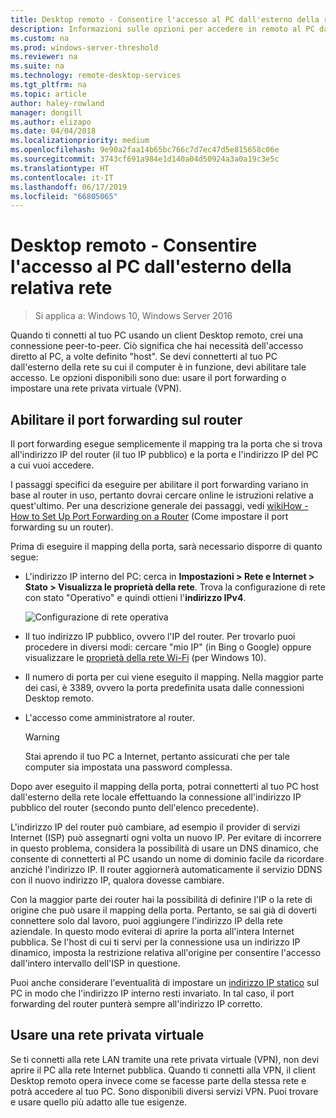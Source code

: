 ```yaml
---
title: Desktop remoto - Consentire l'accesso al PC dall'esterno della rete
description: Informazioni sulle opzioni per accedere in remoto al PC dall'esterno della relativa rete
ms.custom: na
ms.prod: windows-server-threshold
ms.reviewer: na
ms.suite: na
ms.technology: remote-desktop-services
ms.tgt_pltfrm: na
ms.topic: article
author: haley-rowland
manager: dongill
ms.author: elizapo
ms.date: 04/04/2018
ms.localizationpriority: medium
ms.openlocfilehash: 9e90a2faa14b65bc766c7d7ec47d5e815658c06e
ms.sourcegitcommit: 3743cf691a984e1d140a04d50924a3a0a19c3e5c
ms.translationtype: HT
ms.contentlocale: it-IT
ms.lasthandoff: 06/17/2019
ms.locfileid: "66805065"
---
```

# <a name="remote-desktop---allow-access-to-your-pc-from-outside-your-pcs-network"></a>Desktop remoto - Consentire l'accesso al PC dall'esterno della relativa rete

>Si applica a: Windows 10, Windows Server 2016

Quando ti connetti al tuo PC usando un client Desktop remoto, crei una connessione peer-to-peer. Ciò significa che hai necessità dell'accesso diretto al PC, a volte definito "host". Se devi connetterti al tuo PC dall'esterno della rete su cui il computer è in funzione, devi abilitare tale accesso. Le opzioni disponibili sono due: usare il port forwarding o impostare una rete privata virtuale (VPN).

## <a name="enable-port-forwarding-on-your-router"></a>Abilitare il port forwarding sul router

Il port forwarding esegue semplicemente il mapping tra la porta che si trova all'indirizzo IP del router (il tuo IP pubblico) e la porta e l'indirizzo IP del PC a cui vuoi accedere. 

I passaggi specifici da eseguire per abilitare il port forwarding variano in base al router in uso, pertanto dovrai cercare online le istruzioni relative a quest'ultimo. Per una descrizione generale dei passaggi, vedi [wikiHow - How to Set Up Port Forwarding on a Router](https://www.wikihow.com/Set-Up-Port-Forwarding-on-a-Router) (Come impostare il port forwarding su un router).

Prima di eseguire il mapping della porta, sarà necessario disporre di quanto segue:

- L'indirizzo IP interno del PC: cerca in **Impostazioni > Rete e Internet > Stato > Visualizza le proprietà della rete**. Trova la configurazione di rete con stato "Operativo" e quindi ottieni l'**indirizzo IPv4**.

   ![Configurazione di rete operativa](../media/rdclient-operational-network.png)

- Il tuo indirizzo IP pubblico, ovvero l'IP del router. Per trovarlo puoi procedere in diversi modi: cercare "mio IP" (in Bing o Google) oppure visualizzare le [proprietà della rete Wi-Fi](https://binged.it/2Gwob34) (per Windows 10).
- Il numero di porta per cui viene eseguito il mapping. Nella maggior parte dei casi, è 3389, ovvero la porta predefinita usata dalle connessioni Desktop remoto.
- L'accesso come amministratore al router.  

   >[!WARNING]
   > Stai aprendo il tuo PC a Internet, pertanto assicurati che per tale computer sia impostata una password complessa.

Dopo aver eseguito il mapping della porta, potrai connetterti al tuo PC host dall'esterno della rete locale effettuando la connessione all'indirizzo IP pubblico del router (secondo punto dell'elenco precedente).

L'indirizzo IP del router può cambiare, ad esempio il provider di servizi Internet (ISP) può assegnarti ogni volta un nuovo IP. Per evitare di incorrere in questo problema, considera la possibilità di usare un DNS dinamico, che consente di connetterti al PC usando un nome di dominio facile da ricordare anziché l'indirizzo IP. Il router aggiornerà automaticamente il servizio DDNS con il nuovo indirizzo IP, qualora dovesse cambiare.

Con la maggior parte dei router hai la possibilità di definire l'IP o la rete di origine che può usare il mapping della porta. Pertanto, se sai già di doverti connettere solo dal lavoro, puoi aggiungere l'indirizzo IP della rete aziendale. In questo modo eviterai di aprire la porta all'intera Internet pubblica. Se l'host di cui ti servi per la connessione usa un indirizzo IP dinamico, imposta la restrizione relativa all'origine per consentire l'accesso dall'intero intervallo dell'ISP in questione.

Puoi anche considerare l'eventualità di impostare un [indirizzo IP statico](/windows-hardware/customize/mobile/mcsf/enable-static-ip) sul PC in modo che l'indirizzo IP interno resti invariato. In tal caso, il port forwarding del router punterà sempre all'indirizzo IP corretto.


## <a name="use-a-vpn"></a>Usare una rete privata virtuale

Se ti connetti alla rete LAN tramite una rete privata virtuale (VPN), non devi aprire il PC alla rete Internet pubblica. Quando ti connetti alla VPN, il client Desktop remoto opera invece come se facesse parte della stessa rete e potrà accedere al tuo PC. Sono disponibili diversi servizi VPN. Puoi trovare e usare quello più adatto alle tue esigenze.